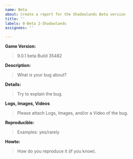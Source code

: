 ```yaml
---
name: Beta
about: Create a report for the Shadowlands Beta version
title: ''
labels: 0-Beta 2-Shadowlands
assignees: ''

---
```


**Game Version:**
> 9.0.1 beta Build 35482

**Description:**
> What is your bug about?

**Details:**
> Try to explain the bug.

**Logs, Images, Videos**
> Please attach Logs, Images, and/or a Video of the bug.

**Reproducible:**
> Examples: yes/rarely

**Howto:**
> How do you reproduce it (if you know).
